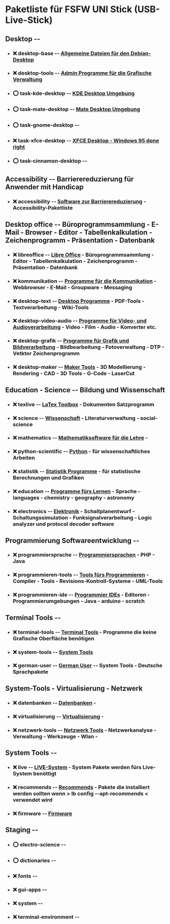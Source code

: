 # Paketliste für FSFW UNI Stick (USB-Live-Stick)

##  Desktop  --

- ### :x:  desktop-base  -- [Allgemeine Dateien für den Debian-Desktop](../shared/package-lists/desktop-base.md)

- ### :x:  desktop-tools  -- [Admin Programme für die Grafische Verwaltung](../shared/package-lists/desktop-tools.md)

- ### :o:  task-kde-desktop  -- [KDE Desktop Umgebung](../shared/package-lists/task-kde-desktop.md)

[//]: # ( gerd: schlägt mate als Desktop vor - benötigt weniger Ressourcen )
[//]: # ( beim testen ist mir aufgefallen: )
[//]: # ( - Images mit KDE-Desktop booten erst wenn die Speicheroption >> kvm -m 1024 << benutzt wird)
[//]: # ( - Images mit Mate-Desktop mit der Speicheroption >> kvm -m 256 <<, für Firefox scheint das aber zu wenig Speicher zu sein - dieser startet nicht - Last geht nach oben )
[//]: # ( - mit der Speicheroption -m 512 geht es gerade so )
[//]: # ( Bemerkung: es wird derzeit keine "Swap Partition" benutzt - sollte man darüber nachdenken ? )
- ### :o:  task-mate-desktop  -- [Mate Desktop Umgebung](../shared/package-lists/task-mate-desktop.md)

- ### :o:  task-gnome-desktop  --

- ### :x:  task-xfce-desktop  -- [XFCE Desktop - Windows 95 done right](../shared/package-lists/task-xfce-desktop.md)

- ### :o:  task-cinnamon-desktop  --

##  Accessibility  -- Barrierereduzierung für Anwender mit Handicap

- ### :x:  accessibility  -- [Software zur Barrierereduzierung](../shared/package-lists/accessibility.md) - Accessibility-Paketliste


##  Desktop office  -- Büroprogrammsammlung - E-Mail - Browser - Editor - Tabellenkalkulation - Zeichenprogramm - Präsentation - Datenbank

- ### :x:  libreoffice  -- [Libre Office](../shared/package-lists/libreoffice.md) - Büroprogrammsammlung - Editor - Tabellenkalkulation - Zeichenprogramm - Präsentation - Datenbank

- ### :x:  kommunikation  -- [Programme für die Kommunikation](../shared/package-lists/kommunikation.md) - Webbrowser - E-Mail - Groupware - Messaging

- ### :x:  desktop-text  -- [Desktop Programme](../shared/package-lists/desktop-text.md) - PDF-Tools - Textverarbeitung - Wiki-Tools

- ### :x:  desktop-video-audio  -- [Programme für Video- und Audioverarbeitung](../shared/package-lists/desktop-video-audio.md) - Video - Film - Audio - Konverter etc.

- ### :x:  desktop-grafik  -- [Programme für Grafik und Bildverarbeitung](../shared/package-lists/desktop-grafik.md) - Bildbearbeitung - Fotoverwaltung - DTP - Vetktor Zeichenprogramm

- ### :x:  desktop-maker  --  [Maker Tools](../shared/package-lists/desktop-maker.md) -  3D Modellierung - Rendering - CAD - 3D Tools - G-Code - LaserCut


##  Education - Science  --  Bildung und Wissenschaft

- ### :x:  texlive  -- [LaTex Toolbox](../shared/package-lists/texlive.md)  - Dokumenten Satzprogramm

- ### :x:  science  -- [Wissenschaft](../shared/package-lists/science.md) - Literaturverwaltung - social-science

- ### :x:  mathematics  --  [Mathematiksoftware für die Lehre](../shared/package-lists/mathematics.md) -

- ### :x:  python-scientific  --  [Python](../shared/package-lists/python-scientific.md) - für wissenschaftliches Arbeiten

- ### :x:  statistik  --  [Statistik Programme](../shared/package-lists/statistik.md) - für statistische Berechnungen und Grafiken

- ### :x:  education  -- [Programme fürs Lernen](../shared/package-lists/education.md) - Sprache - languages - chemistry - geography - astronomy

- ### :x:  electronics  -- [Elektronik](../shared/package-lists/electronics.md) - Schaltplanentwurf - Schaltungssimulation - Funksignalverarbeitung - Logic analyzer und protocol decoder software


##  Programmierung Softwareentwicklung  --

- ### :x:  programmiersprache  -- [Programmiersprachen](../shared/package-lists/programmiersprache.md) - PHP - Java

- ### :x:  programmieren-tools  -- [Tools fürs Programmieren](../shared/package-lists/programmieren-tools.md) - Compiler - Tools - Revisions-Kontroll-Systeme - UML-Tools

- ### :x:  programmieren-ide  --  [Programmier IDEs](../shared/package-lists/programmieren-ide.md) - Editoren - Programmierumgebungen - Java - arduino - scratch


##  Terminal Tools  --

- ### :x:  terminal-tools  -- [Terminal Tools](../shared/package-lists/terminal-tools.md) - Programme die keine Grafische Oberfläche benötigen

- ### :x:  system-tools  -- [System Tools](../shared/package-lists/system-tools.md)

- ### :x:  german-user  -- [German User](../shared/package-lists/german-user.md)  -- System Tools - Deutsche Sprachpakete


##  System-Tools - Virtualisierung - Netzwerk

- ### :x:  datenbanken  -- [Datenbanken](../shared/package-lists/datenbanken.md) -

- ### :x:  virtualisierung  -- [Virtualisierung](../shared/package-lists/virtualisierung.md) -

- ### :x:  netzwerk-tools  -- [Netzwerk Tools](../shared/package-lists/netzwerk-tools.md) - Netzwerkanalyse - Verwaltung - Werkzeuge - Wlan -


##  System Tools  --

- ### :x:  live  -- [LIVE-System](../shared/package-lists/live.md) - System Pakete werden fürs Live-System benöttigt

- ### :x:  recommends  -- [Recommends](../shared/package-lists/recommends.md) - Pakete die installiert werden sollten wenn > lb config --apt-recommends < verwendet wird

- ### :x:  firmware  -- [Firmware](../shared/package-lists/firmware.md)


##  Staging  --

- ### :o:  electro-science  -- [](../shared/package-lists/electro-science.md)
- ### :o:  dictionaries  -- [](../shared/package-lists/dictionaries.md)
- ### :x:  fonts  -- [](../shared/package-lists/fonts.md)
- ### :x:  gui-apps  -- [](../shared/package-lists/gui-apps.md)
- ### :x:  system  -- [](../shared/package-lists/system.md)
- ### :x:  terminal-environment  -- [](../shared/package-lists/terminal-environment.md)

